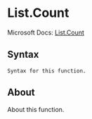 ---
---

# List.Count

Microsoft Docs: [List.Count](https://docs.microsoft.com/en-us/powerquery-m/list-count)

## Syntax

```
Syntax for this function.
```

## About

About this function.

